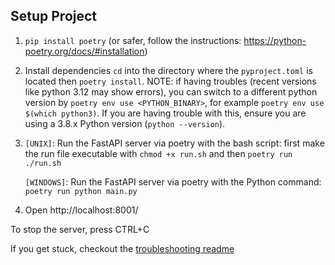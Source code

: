 ## Setup Project

1. `pip install poetry` (or safer, follow the instructions: https://python-poetry.org/docs/#installation)
2. Install dependencies `cd` into the directory where the `pyproject.toml` is located then `poetry install`. NOTE: if having troubles (recent versions like python 3.12 may show errors), you can switch to a different python version by `poetry env use <PYTHON_BINARY>`, for example `poetry env use $(which python3)`. If you are having trouble with this, ensure you are using a 3.8.x Python version (`python --version`).
3. `[UNIX]`: Run the FastAPI server via poetry with the bash script: first make the run file executable with `chmod +x run.sh` and then `poetry run ./run.sh`
   
   `[WINDOWS]`: Run the FastAPI server via poetry with the Python command: `poetry run python main.py`
4. Open http://localhost:8001/

To stop the server, press CTRL+C

If you get stuck, checkout the [troubleshooting readme](../troubleshooting/README.md)
